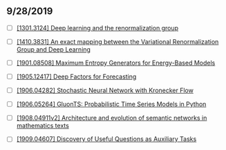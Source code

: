 ## 9/28/2019

- [ ] [[1301.3124] Deep learning and the renormalization group](https://arxiv.org/abs/1301.3124)

- [ ] [[1410.3831] An exact mapping between the Variational Renormalization Group and Deep Learning](https://arxiv.org/abs/1410.3831)

- [ ] [[1901.08508] Maximum Entropy Generators for Energy-Based Models](https://arxiv.org/abs/1901.08508)

- [ ] [[1905.12417] Deep Factors for Forecasting](https://arxiv.org/abs/1905.12417)

- [ ] [[1906.04282] Stochastic Neural Network with Kronecker Flow](https://arxiv.org/abs/1906.04282)

- [ ] [[1906.05264] GluonTS: Probabilistic Time Series Models in Python](https://arxiv.org/abs/1906.05264)

- [ ] [[1908.04911v2] Architecture and evolution of semantic networks in mathematics texts](https://arxiv.org/abs/1908.04911v2)

- [ ] [[1909.04607] Discovery of Useful Questions as Auxiliary Tasks](https://arxiv.org/abs/1909.04607)
